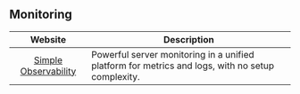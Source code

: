 ## Monitoring

| Website | Description |
|:-:|-|
| [Simple Observability](https://simpleobservability.com) | Powerful server monitoring in a unified platform for metrics and logs, with no setup complexity. |
